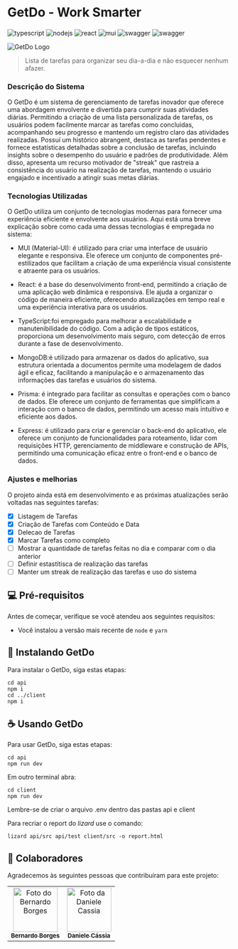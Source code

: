 # GetDo - Work Smarter

<img align="center" alt="typescript"
    src="https://img.shields.io/badge/TypeScript-007ACC?style=for-the-badge&logo=typescript&logoColor=white" />
<img align="center" alt="nodejs"
    src="https://img.shields.io/badge/Node.js-43853D?style=for-the-badge&logo=node.js&logoColor=white" />
<img align="center" alt="react"
    src="https://img.shields.io/badge/React-20232A?style=for-the-badge&logo=react&logoColor=61DAFB" />
<img align="center" alt="mui"
    src="https://img.shields.io/badge/Material--UI-0081CB?style=for-the-badge&logo=material-ui&logoColor=white" />
<img align="center" alt="swagger"
    src="https://img.shields.io/badge/Swagger-85EA2D.svg?style=for-the-badge&logo=Swagger&logoColor=black" />
<img align="center" alt="swagger"
    src="https://img.shields.io/badge/Jest-323330?style=for-the-badge&logo=Jest&logoColor=white" />

<img src="https://i.ibb.co/1MdxJFx/logo.jpg" alt="GetDo Logo">

> Lista de tarefas para organizar seu dia-a-dia e não esquecer nenhum afazer.

### Descrição do Sistema
O GetDo é um sistema de gerenciamento de tarefas inovador que oferece uma abordagem envolvente e divertida para cumprir suas atividades diárias. Permitindo a criação de uma lista personalizada de tarefas, os usuários podem facilmente marcar as tarefas como concluídas, acompanhando seu progresso e mantendo um registro claro das atividades realizadas. Possuí um histórico abrangent, destaca as tarefas pendentes e fornece estatísticas detalhadas sobre a conclusão de tarefas, incluindo insights sobre o desempenho do usuário e padrões de produtividade. Além disso, apresenta um recurso motivador de "streak" que rastreia a consistência do usuário na realização de tarefas, mantendo o usuário engajado e incentivado a atingir suas metas diárias.

### Tecnologias Utilizadas
O GetDo utiliza um conjunto de tecnologias modernas para fornecer uma experiência eficiente e envolvente aos usuários. Aqui está uma breve explicação sobre como cada uma dessas tecnologias é empregada no sistema:

- MUI (Material-UI): é utilizado para criar uma interface de usuário elegante e responsiva. Ele oferece um conjunto de componentes pré-estilizados que facilitam a criação de uma experiência visual consistente e atraente para os usuários.

- React: é a base do desenvolvimento front-end, permitindo a criação de uma aplicação web dinâmica e responsiva. Ele ajuda a organizar o código de maneira eficiente, oferecendo atualizações em tempo real e uma experiência interativa para os usuários.

- TypeScript:foi empregado para melhorar a escalabilidade e manutenibilidade do código. Com a adição de tipos estáticos, proporciona um desenvolvimento mais seguro, com detecção de erros durante a fase de desenvolvimento.

- MongoDB:é utilizado para armazenar os dados do aplicativo, sua estrutura orientada a documentos permite uma modelagem de dados ágil e eficaz, facilitando a manipulação e o armazenamento das informações das tarefas e usuários do sistema.

- Prisma: é integrado para facilitar as consultas e operações com o banco de dados. Ele oferece um conjunto de ferramentas que simplificam a interação com o banco de dados, permitindo um acesso mais intuitivo e eficiente aos dados.

- Express: é utilizado para criar e gerenciar o back-end do aplicativo, ele oferece um conjunto de funcionalidades para roteamento, lidar com requisições HTTP, gerenciamento de middleware e construção de APIs, permitindo uma comunicação eficaz entre o front-end e o banco de dados.

### Ajustes e melhorias

O projeto ainda está em desenvolvimento e as próximas atualizações serão voltadas nas seguintes tarefas:

- [x] Listagem de Tarefas
- [x] Criação de Tarefas com Conteúdo e Data
- [x] Delecao de Tarefas
- [x] Marcar Tarefas como completo
- [ ] Mostrar a quantidade de tarefas feitas no dia e comparar com o dia anterior
- [ ] Definir estastítisca de realização das tarefas
- [ ] Manter um streak de realização das tarefas e uso do sistema

## 💻 Pré-requisitos

Antes de começar, verifique se você atendeu aos seguintes requisitos:

- Você instalou a versão mais recente de `node` e `yarn`

## 🚀 Instalando GetDo

Para instalar o GetDo, siga estas etapas:

```
cd api
npm i
cd ../client
npm i
```

## ☕ Usando GetDo

Para usar GetDo, siga estas etapas:

```
cd api
npm run dev
```

Em outro terminal abra:

```
cd client
npm run dev
```

Lembre-se de criar o arquivo .env dentro das pastas api e client

Para recriar o report do _lizard_ use o comando:

```
lizard api/src api/test client/src -o report.html
```

## 🤝 Colaboradores

Agradecemos às seguintes pessoas que contribuíram para este projeto:

<table>
  <tr>
    <td align="center">
      <a href="https://github.com/bernborgess">
        <img src="https://github.com/bernborgess.png"
        width="100px;"
        alt="Foto do Bernardo Borges"/><br>
        <sub>
          <b>Bernardo Borges</b>
        </sub>
      </a>
    </td>
    <td align="center">
      <a href="https://github.com/Daniele-Cassia">
        <img src="https://github.com/Daniele-Cassia.png"
        width="100px;"
        alt="Foto da Daniele Cassia"/><br>
        <sub>
          <b>Daniele Cássia</b>
        </sub>
      </a>
    </td>
  </tr>
</table>
